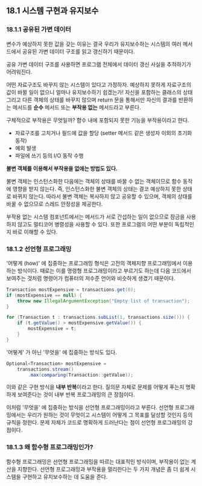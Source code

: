 ## 18.1 시스템 구현과 유지보수
### 18.1.1 공유된 가변 데이터
변수가 예상하지 못한 값을 갖는 이유는 결국 우리가 유지보수하는 시스템의 여러 메서드에서 공유된 가변 데이터 구조를 읽고 갱신하기 때문이다.

공유 가변 데이터 구조를 사용하면 프로그램 전체에서 데이터 갱신 사실을 추적하기가 어려워진다.

어떤 자료구조도 바꾸지 않는 시스템이 있다고 가정하자. 예상하지 못하게 자료구조의 값이 바뀔 일이 없으니 얼마나 유지보수하기 쉽겠는가!
자신을 포함하는 클래스의 상태 그리고 다른 객체의 상태를 바꾸지 않으며 return 문을 통해서만 자신의 결과를 반환하는 메서드를 **순수** 메서드 또는 **부작용 없는** 메서드라고 부른다.

구체적으로 부작용은 무엇일까? 함수 내에 포함되지 못한 기능을 부작용이라고 한다.
- 자료구조를 고치거나 필드에 값을 할당 (setter 메서드 같은 생성자 이외의 초기화 동작)
- 예외 발생
- 파일에 쓰기 등의 I/O 동작 수행

**불변 객체를 이용해서 부작용을 없애는 방법도 있다.**

불변 객체는 인스턴스화한 다음에는 객체의 상태를 바꿀 수 없는 객체이므로 함수 동작에 영향을 받지 않는다. 즉, 인스턴스화한 불변 객체의 상태는 결코 예상하지 못한 상태로 바뀌지 않는다.
따라서 불변 객체는 복사하지 않고 공유할 수 있으며, 객체의 상태를 바꿀 수 없으므로 스레드 안정성을 제공한다.

부작용 없는 시스템 컴포넌트에서는 메서드가 서로 간섭하는 일이 없으므로 잠금을 사용하지 않고도 멀티코어 병렬성을 사용할 수 있다. 또한 프로그램의 어떤 부분이 독립적인지 바로 이해할 수 있다.

### 18.1.2 선언형 프로그래밍
'어떻게 (how)' 에 집중하는 프로그래밍 형식은 고전의 객체지향 프로그래밍에서 이용하는 방식이다. 때로는 이를 명령형 프로그래밍이라고 부르기도 하는데 다음 코드에서 보여주는 것처럼 명령어가 컴퓨터의 저수준 언어와 비슷하게 생겼기 때문이다.
```java
Transaction mostExpensive = transactions.get(0);
if (mostExpensive == null) {
    throw new IllegalArgumentException("Empty list of transaction");
}

for (Transaction t : transactions.subList(1, transactions.size())) {
    if (t.getValue() > mostExpensive.getValue()) {
        mostExpensive = t;
    }
}
```

'어떻게' 가 아닌 '무엇을' 에 집중하는 방식도 있다.
```java
Optional<Transaction> mostExpensive = 
    transactions.stream()
        .max(comparing(Transaction::getValue));
```

이와 같은 구현 방식을 **내부 반복**이라고 한다. 질의문 자체로 문제를 어떻게 푸는지 명확하게 보여준다는 것이 내부 반복 프로그래밍의 큰 장점이다.

이처럼 '무엇을' 에 집중하는 방식을 선언형 프로그래밍이라고 부른다. 선언형 프로그래밍에서는 우리가 원하는 것이 무엇이고 시스템이 어떻게 그 목표를 달성할 것인지 등의 규칙을 정한다.
문제 자체가 코드로 명확하게 드러난다는 점이 선언형 프로그래밍의 강점이다.

### 18.1.3 왜 함수형 프로그래밍인가?
함수형 프로그래밍은 선언형 프로그래밍을 따르는 대표적인 방식이며, 부작용이 없는 계산을 지향한다. 선언형 프로그래밍과 부작용을 멀리한다는 두 가지 개념은 좀 더 쉽게 시스템을 구현하고 유지보수하는 데 도움을 준다.